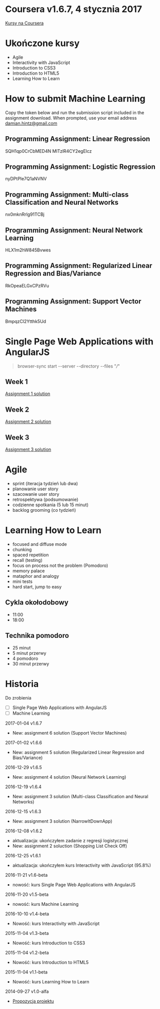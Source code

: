 ﻿# Coursera v1.6.7, 4 stycznia 2017
[Kursy na Coursera]()

# Ukończone kursy

* Agile
* Interactivity with JavaScript
* Introduction to CSS3
* Introduction to HTML5
* Learning How to Learn

# How to submit Machine Learning

Copy the token below and run the submission script included in the assignment download.
When prompted, use your email address damian.hintz@gmail.com

## Programming Assignment: Linear Regression

SQH1qp0CrCbMED4N
MlTzlR4CY2egElcz

## Programming Assignment: Logistic Regression

nyDPtPle7Q1aNVNV

## Programming Assignment: Multi-class Classification and Neural Networks

nx0mknRrlg91TCBj

## Programming Assignment: Neural Network Learning

HLX1m2hW845Bvwes

## Programming Assignment: Regularized Linear Regression and Bias/Variance

RkOpeaELGxCPzRVu

## Programming Assignment: Support Vector Machines

BmpqzCl2Ytthk5Ud

# Single Page Web Applications with AngularJS

> browser-sync start --server --directory --files "*/*"

## Week 1

[Assignment 1 solution](https://damianhintz.github.io/Coursera/SinglePageWebApplicationsWithAngularJS/assignment1/)

## Week 2

[Assignment 2 solution](https://damianhintz.github.io/Coursera/SinglePageWebApplicationsWithAngularJS/assignment2/)

## Week 3

[Assignment 3 solution](https://damianhintz.github.io/Coursera/SinglePageWebApplicationsWithAngularJS/assignment3/)

# Agile

* sprint (iteracja tydzień lub dwa)
* planowanie user story
* szacowanie user story
* retrospektywa (podsumowanie)
* codzienne spotkania (5 lub 15 minut)
* backlog grooming (co tydzień)

# Learning How to Learn

* focused and diffuse mode
* chunking
* spaced repetition
* recall (testing)
* focus on process not the problem (Pomodoro)
* memory palace
* mataphor and analogy
* mini tests
* hard start, jump to easy

## Cykla okołodobowy

* 11:00
* 18:00

## Technika pomodoro

* 25 minut
* 5 minut przerwy
* 4 pomodoro
* 30 minut przerwy

# Historia

Do zrobienia

* [ ] Single Page Web Applications with AngularJS
* [ ] Machine Learning

2017-01-04 v1.6.7

* New: assignment 6 solution (Support Vector Machines)

2017-01-02 v1.6.6

* New: assignment 5 solution (Regularized Linear Regression and Bias/Variance)

2016-12-29 v1.6.5

* New: assignment 4 solution (Neural Network Learning)

2016-12-19 v1.6.4

* New: assignment 3 solution (Multi-class Classification and Neural Networks)

2016-12-15 v1.6.3

* New: assignment 3 solution (NarrowItDownApp)

2016-12-08 v1.6.2

* aktualizacja: ukończyłem zadanie z regresji logistycznej
* New: assignment 2 soluction (Shopping List Check Off)

2016-12-25 v1.6.1

* aktualizacja: ukończyłem kurs Interactivity with JavaScript (95.8%)

2016-11-21 v1.6-beta

* nowość: kurs Single Page Web Applications with AngularJS

2016-11-20 v1.5-beta

* nowość: kurs Machine Learning

2016-10-10 v1.4-beta

* Nowość: kurs Interactivity with JavaScript

2015-11-04 v1.3-beta

* Nowość: kurs Introduction to CSS3

2015-11-04 v1.2-beta

* Nowość: kurs Introduction to HTML5

2015-11-04 v1.1-beta

* Nowość: kurs Learning How to Learn

2014-09-27 v1.0-alfa

* [Propozycja projektu](https://www.mastercoder.pl/Tasks)
